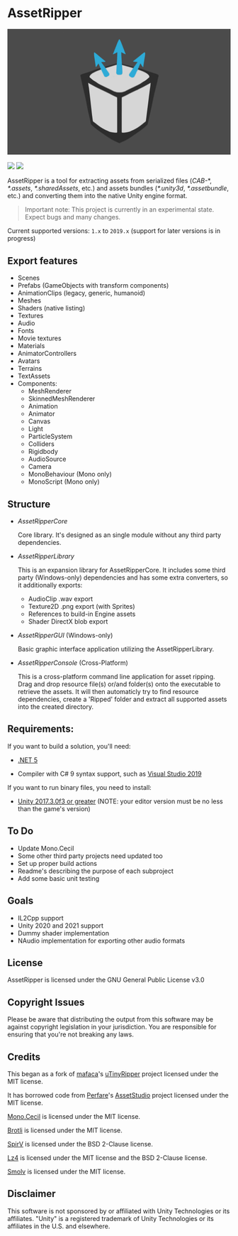 # AssetRipper

![](Images/AssetRipperLogoBackground.png)

![](https://img.shields.io/github/downloads/ds5678/AssetRipper/total.svg) ![](https://img.shields.io/github/downloads/ds5678/AssetRipper/latest/total.svg)

AssetRipper is a tool for extracting assets from serialized files (*CAB-*\*, *\*.assets*, *\*.sharedAssets*, etc.) and assets bundles (*\*.unity3d*, *\*.assetbundle*, etc.) and converting them into the native Unity engine format.

> Important note: This project is currently in an experimental state. Expect bugs and many changes.

Current supported versions: `1.x` to `2019.x` (support for later versions is in progress)

## Export features
* Scenes
* Prefabs (GameObjects with transform components)
* AnimationClips (legacy, generic, humanoid)
* Meshes
* Shaders (native listing)
* Textures
* Audio
* Fonts
* Movie textures
* Materials
* AnimatorControllers
* Avatars
* Terrains
* TextAssets
* Components:
  * MeshRenderer
  * SkinnedMeshRenderer
  * Animation
  * Animator
  * Canvas
  * Light
  * ParticleSystem
  * Colliders
  * Rigidbody
  * AudioSource
  * Camera
  * MonoBehaviour (Mono only)
  * MonoScript (Mono only)

## Structure

* *AssetRipperCore*

   Core library. It's designed as an single module without any third party dependencies.
   
* *AssetRipperLibrary*

   This is an expansion library for AssetRipperCore. It includes some third party (Windows-only) dependencies and has some extra converters, so it additionally exports:
   * AudioClip .wav export
   * Texture2D .png export (with Sprites)
   * References to build-in Engine assets
   * Shader DirectX blob export

* *AssetRipperGUI* (Windows-only)

   Basic graphic interface application utilizing the AssetRipperLibrary.
   
* *AssetRipperConsole* (Cross-Platform)

   This is a cross-platform command line application for asset ripping. Drag and drop resource file(s) or/and folder(s) onto the executable to retrieve the assets. It will then automaticly try to find resource dependencies, create a 'Ripped' folder and extract all supported assets into the created directory.


## Requirements:

If you want to build a solution, you'll need:

 * [.NET 5](https://dotnet.microsoft.com/download/dotnet/5.0)

 * Compiler with C# 9 syntax support, such as [Visual Studio 2019](https://visualstudio.microsoft.com/downloads/)


If you want to run binary files, you need to install:

 * [Unity 2017.3.0f3 or greater](https://unity3d.com/get-unity/download/archive) (NOTE: your editor version must be no less than the game's version)
 

## To Do
 * Update Mono.Cecil
 * Some other third party projects need updated too
 * Set up proper build actions
 * Readme's describing the purpose of each subproject
 * Add some basic unit testing

## Goals
 * IL2Cpp support
 * Unity 2020 and 2021 support
 * Dummy shader implementation
 * NAudio implementation for exporting other audio formats


## License

AssetRipper is licensed under the GNU General Public License v3.0


## Copyright Issues

Please be aware that distributing the output from this software may be against copyright legislation in your jurisdiction. You are responsible for ensuring that you're not breaking any laws.


## Credits

This began as a fork of [mafaca](https://github.com/mafaca)'s [uTinyRipper](https://github.com/mafaca/UtinyRipper) project licensed under the MIT license.

It has borrowed code from [Perfare](https://github.com/Perfare)'s [AssetStudio](https://github.com/Perfare/AssetStudio) project licensed under the MIT license.

[Mono.Cecil](https://github.com/jbevain/cecil) is licensed under the MIT license.

[Brotli](https://github.com/google/brotli) is licensed under the MIT license.

[SpirV](https://github.com/Anteru/csspv) is licensed under the BSD 2-Clause license.

[Lz4](https://github.com/lz4/lz4) is licensed under the MIT license and the BSD 2-Clause license.

[Smolv](https://github.com/aras-p/smol-v) is licensed under the MIT license.


## Disclaimer

This software is not sponsored by or affiliated with Unity Technologies or its affiliates. "Unity" is a registered trademark of Unity Technologies or its affiliates in the U.S. and elsewhere.